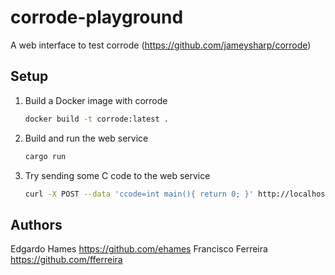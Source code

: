 # corrode-playground
A web interface to test corrode (https://github.com/jameysharp/corrode)

## Setup
1. Build a Docker image with corrode

    ```bash
    docker build -t corrode:latest .
    ```

1. Build and run the web service

    ```bash
    cargo run
    ```

1. Try sending some C code to the web service

   ```bash
   curl -X POST --data 'ccode=int main(){ return 0; }' http://localhost:6767/corrode
   ```

## Authors
  Edgardo Hames https://github.com/ehames
  Francisco Ferreira https://github.com/fferreira

